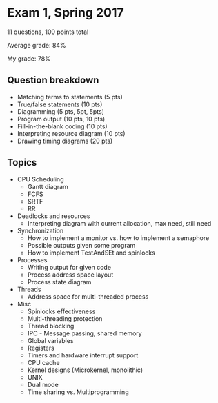# Exam 1, Spring 2017

11 questions, 100 points total

Average grade: 84%

My grade: 78%

## Question breakdown

* Matching terms to statements (5 pts)
* True/false statements (10 pts)
* Diagramming (5 pts, 5pt, 5pts)
* Program output (10 pts, 10 pts)
* Fill-in-the-blank coding (10 pts)
* Interpreting resource diagram (10 pts)
* Drawing timing diagrams (20 pts)

## Topics

* CPU Scheduling
	* Gantt diagram
	* FCFS
	* SRTF
	* RR
* Deadlocks and resources
	* Interpreting diagram with current allocation, max need, still need
* Synchronization
	* How to implement a monitor vs. how to implement a semaphore
	* Possible outputs given some program
	* How to implement TestAndSEt and spinlocks
* Processes
	* Writing output for given code
	* Process address space layout
	* Process state diagram
* Threads
	* Address space for multi-threaded process
* Misc
	* Spinlocks effectiveness
	* Multi-threading protection
	* Thread blocking
	* IPC - Message passing, shared memory
	* Global variables
	* Registers
	* Timers and hardware interrupt support
	* CPU cache
	* Kernel designs (Microkernel, monolithic)
	* UNIX
	* Dual mode
	* Time sharing vs. Multiprogramming
